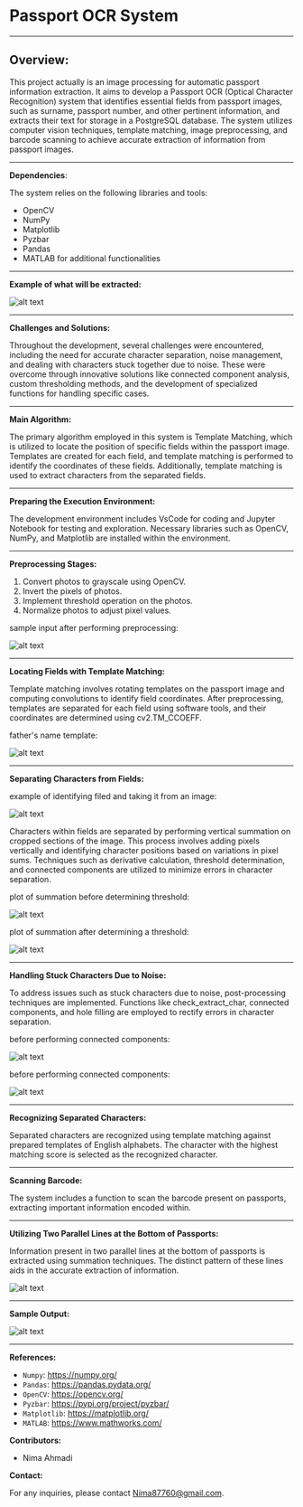 # Passport OCR System

---

## Overview:

This project actually is an image processing for automatic passport information extraction. It aims to develop a Passport OCR (Optical Character Recognition) system that identifies essential fields from passport images, such as surname, passport number, and other pertinent information, and extracts their text for storage in a PostgreSQL database. The system utilizes computer vision techniques, template matching, image preprocessing, and barcode scanning to achieve accurate extraction of information from passport images.

---

**Dependencies**:

The system relies on the following libraries and tools:
- OpenCV
- NumPy
- Matplotlib
- Pyzbar
- Pandas
- MATLAB for additional functionalities

---

**Example of what will be extracted:**

![alt text](https://github.com/NimaAhmadi79/Passport-OCR/blob/master/images%20for%20readme/1.PNG)

---

**Challenges and Solutions:**

Throughout the development, several challenges were encountered, including the need for accurate
character separation, noise management, and dealing with characters stuck together due to noise.
These were overcome through innovative solutions like connected component analysis, custom
thresholding methods, and the development of specialized functions for handling specific cases.

---

**Main Algorithm:**

The primary algorithm employed in this system is Template Matching, which is utilized to locate the position of specific fields within the passport image. Templates are created for each field, and template matching is performed to identify the coordinates of these fields. Additionally, template matching is used to extract characters from the separated fields.

---

**Preparing the Execution Environment:**

The development environment includes VsCode for coding and Jupyter Notebook for testing and exploration. Necessary libraries such as OpenCV, NumPy, and Matplotlib are installed within the environment.

---

**Preprocessing Stages:**

1. Convert photos to grayscale using OpenCV.
2. Invert the pixels of photos.
3. Implement threshold operation on the photos.
4. Normalize photos to adjust pixel values.

sample input after performing preprocessing:

![alt text](https://github.com/NimaAhmadi79/Passport-OCR/blob/master/images%20for%20readme/2.PNG)

---

**Locating Fields with Template Matching:**

Template matching involves rotating templates on the passport image and computing convolutions to identify field coordinates. After preprocessing, templates are separated for each field using software tools, and their coordinates are determined using cv2.TM_CCOEFF.

father's name template:

![alt text](https://github.com/NimaAhmadi79/Passport-OCR/blob/master/images%20for%20readme/3.PNG)

---

**Separating Characters from Fields:**

example of identifying filed and taking it from an image:

![alt text](https://github.com/NimaAhmadi79/Passport-OCR/blob/master/images%20for%20readme/4.PNG)

Characters within fields are separated by performing vertical summation on cropped sections of the image. This process involves adding pixels vertically and identifying character positions based on variations in pixel sums. Techniques such as derivative calculation, threshold determination, and connected components are utilized to minimize errors in character separation.


plot of summation before determining threshold:

![alt text](https://github.com/NimaAhmadi79/Passport-OCR/blob/master/images%20for%20readme/5.PNG)

plot of summation after determining a threshold:

![alt text](https://github.com/NimaAhmadi79/Passport-OCR/blob/master/images%20for%20readme/6.PNG)

---

**Handling Stuck Characters Due to Noise:**

To address issues such as stuck characters due to noise, post-processing techniques are implemented. Functions like check_extract_char, connected components, and hole filling are employed to rectify errors in character separation.

before performing connected components:

![alt text](https://github.com/NimaAhmadi79/Passport-OCR/blob/master/images%20for%20readme/7.PNG)

before performing connected components:

![alt text](https://github.com/NimaAhmadi79/Passport-OCR/blob/master/images%20for%20readme/8.PNG)

---

**Recognizing Separated Characters:**

Separated characters are recognized using template matching against prepared templates of English alphabets. The character with the highest matching score is selected as the recognized character.

---

**Scanning Barcode:**

The system includes a function to scan the barcode present on passports, extracting important information encoded within.

---

**Utilizing Two Parallel Lines at the Bottom of Passports:**

Information present in two parallel lines at the bottom of passports is extracted using summation techniques. The distinct pattern of these lines aids in the accurate extraction of information.


![alt text](https://github.com/NimaAhmadi79/Passport-OCR/blob/master/images%20for%20readme/9.PNG)

---

**Sample Output:**

![alt text](https://github.com/NimaAhmadi79/Passport-OCR/blob/master/images%20for%20readme/10.PNG)

--- 

**References:**

- `Numpy`: https://numpy.org/
- `Pandas`: https://pandas.pydata.org/
- `OpenCV`: https://opencv.org/
- `Pyzbar`: https://pypi.org/project/pyzbar/
- `Matplotlib`: https://matplotlib.org/
- `MATLAB`: https://www.mathworks.com/

**Contributors:**

- Nima Ahmadi


**Contact:**

For any inquiries, please contact Nima87760@gmail.com.





